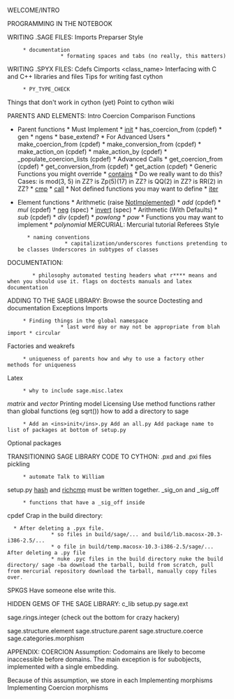 
WELCOME/INTRO 

PROGRAMMING IN THE NOTEBOOK 

WRITING .SAGE FILES: Imports Preparser Style 

         * documentation 
                     * formating spaces and tabs (no really, this matters) 
WRITING .SPYX FILES: Cdefs Cimports <class_name> Interfacing with C and C++ libraries and files Tips for writing fast cython 

         * PY_TYPE_CHECK 
Things that don't work in cython (yet) Point to cython wiki 

PARENTS AND ELEMENTS: Intro Coercion Comparison Functions 

* Parent functions 
      * Must Implement 
            * <ins>init</ins> 
            * has_coercion_from         (cpdef) 
            * gen 
            * ngens 
            * base_extend? 
      * For Advanced Users 
            * make_coercion_from        (cpdef) 
            * make_conversion_from      (cpdef) 
            * make_action_on            (cpdef) 
            * make_action_by            (cpdef) 
            * _populate_coercion_lists  (cpdef) 
      * Advanced Calls 
            * get_coercion_from         (cpdef) 
            * get_conversion_from       (cpdef) 
            * get_action                (cpdef) 
      * Generic Functions you might override 
            * <ins>contains</ins> 
                  * Do we really want to do this?  Cases: is mod(3, 5) in ZZ?  is Zp(5)(17) in ZZ?  is QQ(2) in ZZ?  is RR(2) in ZZ? 
            * <ins>cmp</ins> 
            * <ins>call</ins> 
      * Not defined functions you may want to define 
            * <ins>iter</ins> 
* Element functions 
      * Arithmetic (raise <a href="/NotImplemented">NotImplemented</a>) 
            * _add_                     (cpdef) 
            * _mul_                     (cpdef) 
            * <ins>neg</ins>                   (spec) 
            * <ins>invert</ins>                (spec) 
      * Arithmetic (With Defaults) 
            * _sub_                     (cpdef) 
            * _div_                     (cpdef) 
            * _powlong_ 
            * _pow_ 
      * Functions you may want to implement 
            * _polynomial_ 
MERCURIAL: Mercurial tutorial Referees Style 

         * naming conventions 
                     * capitalization/underscores functions pretending to be classes Underscores in subtypes of classes 
DOCUMENTATION: 

            * philosophy automated testing headers what r**** means and when you should use it. flags on doctests manuals and latex documentation 
ADDING TO THE SAGE LIBRARY: Browse the source Doctesting and documentation Exceptions Imports 

         * Finding things in the global namespace 
                     * last word may or may not be appropriate from blah import * circular 
Factories and weakrefs 

         * uniqueness of parents how and why to use a factory other methods for uniqueness 
Latex 

         * why to include sage.misc.latex 
_matrix_ and _vector_ Printing model Licensing Use method functions rather than global functions (eg sqrt()) how to add a directory to sage 

         * Add an <ins>init</ins>.py Add an all.py Add package name to list of packages at bottom of setup.py 
Optional packages 

TRANSITIONING SAGE LIBRARY CODE TO CYTHON: .pxd and .pxi files pickling 

         * automate Talk to William 
setup.py <ins>hash</ins> and <ins>richcmp</ins> must be written together. _sig_on and _sig_off 

         * functions that have a _sig_off inside 
cpdef Crap in the build directory: 

      * After deleting a .pyx file. 
                  * so files in build/sage/... and build/lib.macosx-20.3-i386-2.5/... 
                  * o file in build/temp.macosx-10.3-i386-2.5/sage/... After deleting a .py file 
                  * nuke .pyc files in the build directory nuke the build directory/ sage -ba download the tarball, build from scratch, pull from mercurial repository download the tarball, manually copy files over. 
SPKGS Have someone else write this. 

HIDDEN GEMS OF THE SAGE LIBRARY: c_lib setup.py sage.ext 

sage.rings.integer (check out the bottom for crazy hackery) 

sage.structure.element sage.structure.parent sage.structure.coerce sage.categories.morphism 

APPENDIX: COERCION Assumption: Codomains are likely to become inaccessible before domains.  The main exception is for subobjects, implemented with a single embedding. 

Because of this assumption, we store in each Implementing morphisms Implementing Coercion morphisms 
